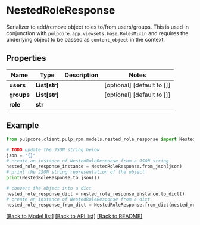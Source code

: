 # NestedRoleResponse

Serializer to add/remove object roles to/from users/groups.  This is used in conjunction with ``pulpcore.app.viewsets.base.RolesMixin`` and requires the underlying object to be passed as ``content_object`` in the context.

## Properties

Name | Type | Description | Notes
------------ | ------------- | ------------- | -------------
**users** | **List[str]** |  | [optional] [default to []]
**groups** | **List[str]** |  | [optional] [default to []]
**role** | **str** |  | 

## Example

```python
from pulpcore.client.pulp_rpm.models.nested_role_response import NestedRoleResponse

# TODO update the JSON string below
json = "{}"
# create an instance of NestedRoleResponse from a JSON string
nested_role_response_instance = NestedRoleResponse.from_json(json)
# print the JSON string representation of the object
print(NestedRoleResponse.to_json())

# convert the object into a dict
nested_role_response_dict = nested_role_response_instance.to_dict()
# create an instance of NestedRoleResponse from a dict
nested_role_response_from_dict = NestedRoleResponse.from_dict(nested_role_response_dict)
```
[[Back to Model list]](../README.md#documentation-for-models) [[Back to API list]](../README.md#documentation-for-api-endpoints) [[Back to README]](../README.md)


